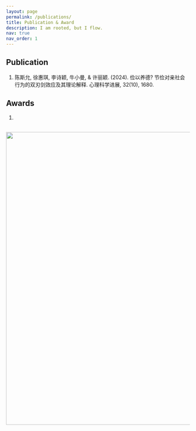 ```yaml
---
layout: page
permalink: /publications/
title: Publication & Award
description: I am rooted, but I flow. 
nav: true
nav_order: 1
---
```


## Publication

1. 陈斯允, 徐惠琪, 李诗颖, 牛小曼, & 许丽颖. (2024). 俭以养德? 节俭对亲社会行为的双刃剑效应及其理论解释. 心理科学进展, 32(10), 1680.

## Awards

1.

<br>
<a href="https://github.com/SocratesClub/SocratesClub.github.io/edit/master/_pages/publications.md">
  <img src="https://user-images.githubusercontent.com/543384/192227995-fdb3a693-2f68-4dc4-b9bd-06053066322f.png" width = "800" align="middle" />
</a>
<br>
